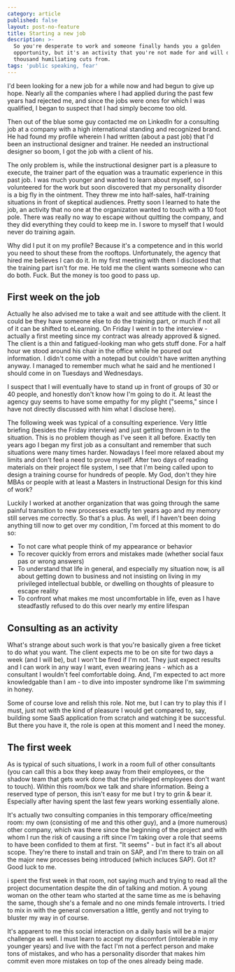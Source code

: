 ```yaml
---
category: article
published: false
layout: post-no-feature
title: Starting a new job
description: >-
  So you're desperate to work and someone finally hands you a golden
  opportunity, but it's an activity that you're not made for and will die a
  thousand humiliating cuts from.
tags: 'public speaking, fear'
---
```

I'd been looking for a new job for a while now and had begun to give up hope. Nearly all the companies where I had applied during the past few years had rejected me, and since the jobs were ones for which I was qualified, I began to suspect that I had simply become too old.

Then out of the blue some guy contacted me on LinkedIn for a consulting job at a company with a high international standing and recognized brand. He had found my profile wherein I had written (about a past job) that I'd been an instructional designer and trainer. He needed an instructional designer so boom, I got the job with a client of his.

The only problem is, while the instructional designer part is a pleasure to execute, the trainer part of the equation was a traumatic experience in this past job. I was much younger and wanted to learn about myself, so I volunteered for the work but soon discovered that my personality disorder is a big fly in the ointment. They threw me into half-sales, half-training situations in front of skeptical audiences. Pretty soon I learned to hate the job, an activity that no one at the organizaton wanted to touch with a 10 foot pole. There was really no way to escape without quitting the company, and they did everything they could to keep me in. I swore to myself that I would never do training again.

Why did I put it on my profile? Because it's a competence and in this world you need to shout these from the rooftops. Unfortunately, the agency that hired me believes I can do it. In my first meeting with them I disclosed that the training part isn't for me. He told me the client wants someone who can do both. Fuck. But the money is too good to pass up.

## First week on the job

Actually he also advised me to take a wait and see attitude with the client. It could be they have someone else to do the training part, or much if not all of it can be shifted to eLearning. On Friday I went in to the interview - actually a first meeting since my contract was already approved & signed. The client is a thin and fatigued-looking man who gets stuff done. For a half hour we stood around his chair in the office while he poured out information. I didn't come with a notepad but couldn't have written anything anyway. I managed to remember much what he said and he mentioned I should come in on Tuesdays and Wednesdays.

I suspect that I will eventually have to stand up in front of groups of 30 or 40 people, and honestly don't know how I'm going to do it. At least the agency guy seems to have some empathy for my plight ("seems," since I have not directly discussed with him what I disclose here).

The following week was typical of a consulting experience. Very little briefing (besides the Friday interview) and just getting thrown in to the situation. This is no problem though as I've seen it all before. Exactly ten years ago I began my first job as a consultant and remember that such situations were many times harder. Nowadays I feel more relaxed about my limits and don't feel a need to prove myself. After two days of reading materials on their project file system, I see that I'm being called upon to design a training course for hundreds of people. My God, don't they hire MBAs or people with at least a Masters in Instructional Design for this kind of work?

Luckily I worked at another organization that was going through the same painful transition to new processes exactly ten years ago and my memory still serves me correctly. So that's a plus. As well, if I haven't been doing anything till now to get over my condition, I'm forced at this moment to do so:

- To not care what people think of my appearance or behavior
- To recover quickly from errors and mistakes made (whether social faux pas or wrong answers)
- To understand that life in general, and especially my situation now, is all about getting down to business and not insisting on living in my privileged intellectual bubble, or dwelling on thoughts of pleasure to escape reality
- To confront what makes me most uncomfortable in life, even as I have steadfastly refused to do this over nearly my entire lifespan

## Consulting as an activity

What's strange about such work is that you're basically given a free ticket to do what you want. The client expects me to be on site for two days a week (and I will be), but I won't be fired if I'm not. They just expect results and I can work in any way I want, even wearing jeans - which as a consultant I wouldn't feel comfortable doing. And, I'm expected to act more knowledgable than I am - to dive into imposter syndrome like I'm swimming in honey. 

Some of course love and relish this role. Not me, but I can try to play this if I must, just not with the kind of pleasure I would get compared to, say, building some SaaS application from scratch and watching it be successful. But there you have it, the role is open at this moment and I need the money.

## The first week

As is typical of such situations, I work in a room full of other consultants (you can call this a box they keep away from their employees, or the shadow team that gets  work done that the privileged employees don't want to touch). Within this room/box we talk and share information. Being a reserved type of person, this isn't easy for me but I try to grin & bear it. Especially after having spent the last few years working essentially alone.

It's actually two consulting companies in this temporary office/meeting room: my own (consisting of me and this other guy), and a (more numerous) other company, which was there since the beginning of the project and with whom I run the risk of causing a rift since I'm taking over a role that seems to have been confided to them at first. "It seems" - but in fact it's all about scope. They're there to install and train on SAP, and I'm there to train on all the major new processes being introduced (which incluces SAP). Got it? Good luck to me.

i spent the first week in that room, not saying much and trying to read all the project documentation despite the din of talking and motion. A young woman on the other team who started at the same time as me is behaving the same, though she's a female and no one minds female introverts. I tried to mix in with the general conversation a little, gently and not trying to bluster my way in of course.

It's apparent to me this social interaction on a daily basis will be a major challenge as well. I must learn to accept my discomfort (intolerable in my younger years) and live with the fact I'm not a perfect person and make tons of mistakes, and who has a personality disorder that makes him commit even more mistakes on top of the ones already being made.
